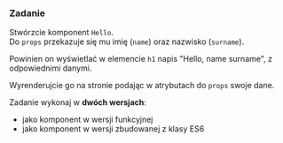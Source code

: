 ### Zadanie 

Stwórzcie komponent `Hello`.  
Do `props` przekazuje się mu imię (`name`) oraz nazwisko (`surname`).

Powinien on wyświetlać w elemencie `h1` napis "Hello, name surname", z odpowiednimi danymi. 

Wyrenderujcie go na stronie podając w atrybutach do `props` swoje dane.


Zadanie wykonaj w **dwóch wersjach**:
- jako komponent w wersji funkcyjnej
- jako komponent w wersji zbudowanej z klasy ES6